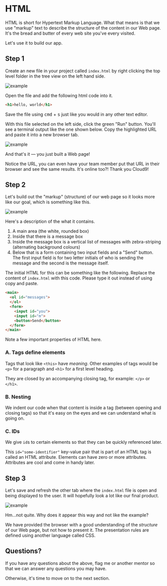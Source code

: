 # HTML

HTML is short for Hypertext Markup Language. What that means is that we use "markup" text to describe the structure of the content in our Web page. It's the bread and butter of every web site you've every visited.

Let's use it to build our app.

## Step 1

Create an new file in your project called `index.html` by right clicking the top level folder in the tree view on the left hand side.

![example](http://d.pr/i/WClH/2cnEeYM7+)

Open the file and add the following html code into it.

```html
<h1>hello, world</h1>
```

Save the file using <kbd>cmd</kbd> + <kbd>s</kbd> just like you would in any other text editor.

With this file selected on the left side, click the green "Run" button. You'll see a terminal output like the one shown below. Copy the highlighted URL and paste it into a new browser tab.

![example](http://d.pr/i/6Ffy/282MJmg1+)

And that's it &mdash; you just built a Web page!

Notice the URL, you can even have your team member put that URL in their browser and see the same results. It's online too?! Thank you Cloud9!

## Step 2

Let's build out the "markup" (structure) of our web page so it looks more like our goal, which is something like this.

![example](http://d.pr/i/1k0TK/33fupKLm+)

Here's a description of the what it contains.

1. A main area (the white, rounded box) 
2. Inside that there is a message box
3. Inside the message box is a vertical list of messages with zebra-striping (alternating background colours)
4. Below that is a form containing two input fields and a "Send" button. The first input field is for two letter initials of who is sending the message and the second is the message itself.

The initial HTML for this can be something like the following. Replace the content of `index.html` with this code. Please type it out instead of using copy and paste.

```html
<main>
  <ol id="messages">
  </ol>
  <form>
    <input id="you">
    <input id="m">
    <button>Send</button>
  </form>
</main>
```

Note a few important properties of HTML here.

### A. Tags define elements

Tags that look like `<this>` have _meaning_. Other examples of tags would be `<p>` for a paragraph and `<h1>` for a first level heading.

They are closed by an accompanying closing tag, for example: `</p>` or `</h1>`.

### B. Nesting

We indent our code when that content is inside a tag (between opening and closing tags) so that it's easy on the eyes and we can understand what is going on. 

### C. IDs

We give `id`s to certain elements so that they can be quickly referenced later.

This `id="some-identifier"` key-value pair that is part of an HTML tag is called an HTML attribute. Elements can have zero or more attributes. Attributes are cool and come in handy later.

## Step 3

Let's save and refresh the other tab where the `index.html` file is open and being displayed to the user. It will hopefully look a lot like our final product.

![example](http://d.pr/i/ZHBD/LlgXPLjH+)

Hm...not quite. Why does it appear this way and not like the example? 

We have provided the browser with a good understanding of the _structure_ of our Web page, but not how to present it. The presentation rules are defined using another language called CSS.

## Questions?

If you have any questions about the above, flag me or another mentor so that we can answer any questions you may have.

Otherwise, it's time to move on to the next section.
